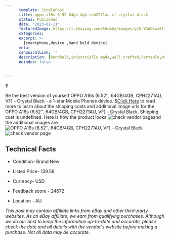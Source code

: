 ```yaml
---
      template: SinglePost
      title: oppo a16s 6 52 64gb 4gb cph2271au vf crystal black
      status: Published
      date: '2023-02-11'
      featuredImage: https://i.ebayimg.com/thumbs/images/g/brYAAOSwxStj5xaW/s-l225.jpg
      categories: 
      excerpt: >-
        [smartphone,device ,hand held device]
      meta:
      canonicalLink: ''
      description: [handheld,industrially made,well crafted,Portable,Mobile,Compact,Convenient,Lightweight,Maneuverable,Man-portable,Miniature,Carriable,Hand-held,Light,Holdable,Transportable,Mobile device,Pocket-sized,On-the-go,Wireless,Cordless,Compact size,Convenient size, smartphone,device ,hand held device]
      noindex: false
      
        
---
```

$

Be the best version of yourself OPPO A16s (6.52'', 64GB/4GB, CPH2271AU, VF) - Crystal Black - a 1-star Mobile Phones device.
$[Click Here](https://www.ebay.com/itm/165844732923?hash=item269d1dcbfb%3Ag%3AbrYAAOSwxStj5xaW&mkevt=1&mkcid=1&mkrid=711-53200-19255-0&campid=%253CePNCampaignId%253E&customid=%253CreferenceId%253E&toolid=10049) to read more to learn about the shipping costs and additional image urls for the OPPO A16s (6.52'', 64GB/4GB, CPH2271AU, VF) - Crystal Black. Shipping cost is undefined. Here is how the product looks ![check vendor page](https://i.ebayimg.com/thumbs/images/g/brYAAOSwxStj5xaW/s-l225.jpg)and the additional images are![OPPO A16s (6.52'', 64GB/4GB, CPH2271AU, VF) - Crystal Black](https://i.ebayimg.com/images/g/brYAAOSwxStj5xaW/s-l1200.jpg)![check vendor page](https://origin-galleryplus.ebayimg.com/ws/web/165844732923_2_0_1/225x225.jpg,https://origin-galleryplus.ebayimg.com/ws/web/165844732923_3_0_1/225x225.jpg,https://origin-galleryplus.ebayimg.com/ws/web/165844732923_4_0_1/225x225.jpg,https://origin-galleryplus.ebayimg.com/ws/web/165844732923_5_0_1/225x225.jpg)



 ## Technical Facts 



     
      

 - Condition- Brand New 


      

 - Listed Price- 139.56 


      

 - Currency- USD 


      

 - Feedback score - 24672 


      

 - Location - AU 


      
      

 *_This post may contain affiliate links from eBay and other third-party websites. As an eBay affiliate, we earn from qualifying purchases. Although we do our best to keep the information up-to-date and accurate, please check the date and all details with the vendor's website before making a purchase. Not all data may be accurate._*






